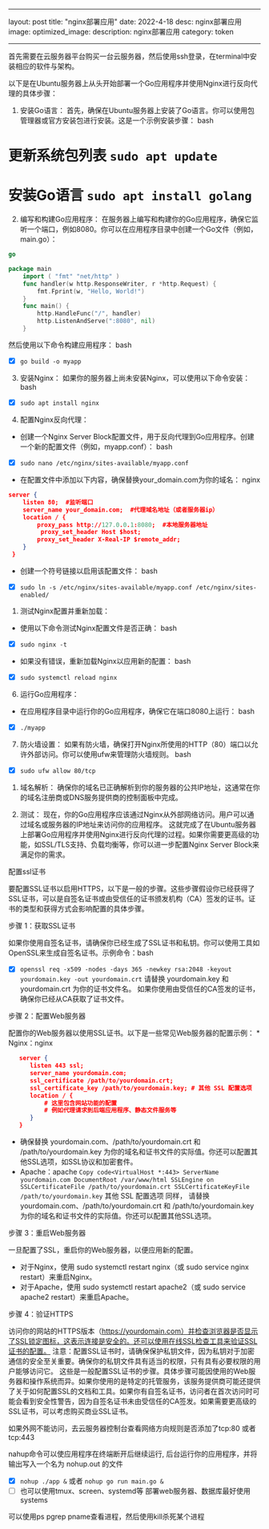 
---
layout: post
title: "nginx部署应用"
date: 2022-4-18
desc: nginx部署应用
image: 
optimized_image: 
description: nginx部署应用
category: token

---

首先需要在云服务器平台购买一台云服务器，然后使用ssh登录，在terminal中安装相应的软件与架构。

以下是在Ubuntu服务器上从头开始部署一个Go应用程序并使用Nginx进行反向代理的具体步骤：

1. 安装Go语言：
首先，确保在Ubuntu服务器上安装了Go语言。你可以使用包管理器或官方安装包进行安装。这是一个示例安装步骤：
bash

# 更新系统包列表 `sudo apt update` 
# 安装Go语言 `sudo apt install golang`

2. 编写和构建Go应用程序：
在服务器上编写和构建你的Go应用程序，确保它监听一个端口，例如8080。你可以在应用程序目录中创建一个Go文件（例如，main.go）：
```go
go

package main
    import ( "fmt" "net/http" ) 
    func handler(w http.ResponseWriter, r *http.Request) { 
        fmt.Fprint(w, "Hello, World!") 
    } 
    func main() { 
        http.HandleFunc("/", handler) 
        http.ListenAndServe(":8080", nil) 
    }
```
然后使用以下命令构建应用程序：
bash

- [x] `go build -o myapp`
3. 安装Nginx：
如果你的服务器上尚未安装Nginx，可以使用以下命令安装：
bash

- [x] `sudo apt install nginx`
4. 配置Nginx反向代理：
* 创建一个Nginx Server Block配置文件，用于反向代理到Go应用程序。创建一个新的配置文件（例如，myapp.conf）：
bash

- [x] `sudo nano /etc/nginx/sites-available/myapp.conf`
* 在配置文件中添加以下内容，确保替换your_domain.com为你的域名：
nginx
```json
server { 
	listen 80;  #监听端口
	server_name your_domain.com;  #代理域名地址（或者服务器ip）
	location / { 
		proxy_pass http://127.0.0.1:8080;  #本地服务器地址
		 proxy_set_header Host $host; 
		proxy_set_header X-Real-IP $remote_addr; 
	}
 }
 ```
* 创建一个符号链接以启用该配置文件：
bash

- [x] `sudo ln -s /etc/nginx/sites-available/myapp.conf /etc/nginx/sites-enabled/`
  
1. 测试Nginx配置并重新加载：
* 使用以下命令测试Nginx配置文件是否正确：
bash

- [x] `sudo nginx -t`
* 如果没有错误，重新加载Nginx以应用新的配置：
bash

- [x] `sudo systemctl reload nginx`

6. 运行Go应用程序：
* 在应用程序目录中运行你的Go应用程序，确保它在端口8080上运行：
bash

- [x] `./myapp`

7. 防火墙设置：
如果有防火墙，确保打开Nginx所使用的HTTP（80）端口以允许外部访问。你可以使用ufw来管理防火墙规则。
bash

- [x] `sudo ufw allow 80/tcp`

1. 域名解析：
确保你的域名已正确解析到你的服务器的公共IP地址，这通常在你的域名注册商或DNS服务提供商的控制面板中完成。

1. 测试：
现在，你的Go应用程序应该通过Nginx从外部网络访问。用户可以通过域名或服务器的IP地址来访问你的应用程序。
这就完成了在Ubuntu服务器上部署Go应用程序并使用Nginx进行反向代理的过程。如果你需要更高级的功能，如SSL/TLS支持、负载均衡等，你可以进一步配置Nginx Server Block来满足你的需求。


配置ssl证书

要配置SSL证书以启用HTTPS，以下是一般的步骤。这些步骤假设你已经获得了SSL证书，可以是自签名证书或由受信任的证书颁发机构（CA）签发的证书。证书的类型和获得方式会影响配置的具体步骤。

步骤 1：获取SSL证书

如果你使用自签名证书，请确保你已经生成了SSL证书和私钥。你可以使用工具如OpenSSL来生成自签名证书。示例命令：bash
- [x] `openssl req -x509 -nodes -days 365 -newkey rsa:2048 -keyout yourdomain.key -out yourdomain.crt` 
请替换 yourdomain.key 和 yourdomain.crt 为你的证书文件名。
如果你使用由受信任的CA签发的证书，确保你已经从CA获取了证书文件。

步骤 2：配置Web服务器

配置你的Web服务器以使用SSL证书。以下是一些常见Web服务器的配置示例：
    * Nginx：nginx
  ```json
     server {
        listen 443 ssl;
        server_name yourdomain.com; 
        ssl_certificate /path/to/yourdomain.crt; 
        ssl_certificate_key /path/to/yourdomain.key; # 其他 SSL 配置选项
        location / {
            # 这里包含网站功能的配置
            # 例如代理请求到后端应用程序、静态文件服务等
        }
     } 
```
* 确保替换 yourdomain.com、/path/to/yourdomain.crt 和 /path/to/yourdomain.key 为你的域名和证书文件的实际值。你还可以配置其他SSL选项，如SSL协议和加密套件。
* Apache：apache 
`Copy code<VirtualHost *:443> ServerName yourdomain.com DocumentRoot /var/www/html SSLEngine on SSLCertificateFile /path/to/yourdomain.crt SSLCertificateKeyFile /path/to/yourdomain.key`
其他 SSL 配置选项 </VirtualHost> 同样，
请替换 yourdomain.com、/path/to/yourdomain.crt 和 /path/to/yourdomain.key 为你的域名和证书文件的实际值。你还可以配置其他SSL选项。

步骤 3：重启Web服务器

一旦配置了SSL，重启你的Web服务器，以便应用新的配置。
* 对于Nginx，使用 sudo systemctl restart nginx（或 sudo service nginx restart）来重启Nginx。
* 对于Apache，使用 sudo systemctl restart apache2（或 sudo service apache2 restart）来重启Apache。
  
步骤 4：验证HTTPS

访问你的网站的HTTPS版本（https://yourdomain.com）并检查浏览器是否显示了SSL锁定图标，这表示连接是安全的。还可以使用在线SSL检查工具来验证SSL证书的配置。
注意：配置SSL证书时，请确保保护私钥文件，因为私钥对于加密通信的安全至关重要。确保你的私钥文件具有适当的权限，只有具有必要权限的用户能够访问它。
这些是一般配置SSL证书的步骤。具体步骤可能因使用的Web服务器和操作系统而异。如果你使用的是特定的托管服务，该服务提供商可能还提供了关于如何配置SSL的文档和工具。如果你有自签名证书，访问者在首次访问时可能会看到安全性警告，因为自签名证书未由受信任的CA签发。如果需要更高级的SSL证书，可以考虑购买商业SSL证书。


如果外网不能访问，去云服务器控制台查看网络方向规则是否添加了tcp:80 或者tcp:443

nahup命令可以使应用程序在终端断开后继续运行, 后台运行你的应用程序，并将输出写入一个名为 nohup.out 的文件
- [x] `nohup ./app &` 或者 `nohup go run main.go &`
- [ ] 也可以使用tmux、screen、systemd等
部署web服务器、数据库最好使用systems

可以使用ps pgrep pname查看进程，然后使用kill杀死某个进程
